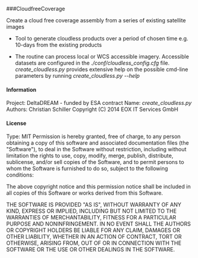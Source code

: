 ###CloudfreeCoverage

Create a cloud free coverage assembly from a series of existing satellite images

- Tool to generate cloudless products over a period of chosen time
e.g. 10-days from the existing products

- The routine can process local or WCS accessible imagery. Accessible datasets
are configured in the *./conf/cloudless_config.cfg*  file.
*create_cloudless.py*  provides extensive help on the possible cmd-line 
parameters by running   *create_cloudless.py --help*

#### Information
Project: DeltaDREAM - funded by ESA contract
Name:    *create_cloudless.py*
Authors: Christian Schiller <christian dot schiller at eox dot at>
Copyright (C) 2014 EOX IT Services GmbH

#### License
Type:  MIT
Permission is hereby granted, free of charge, to any person obtaining a copy
of this software and associated documentation files (the "Software"), to deal
in the Software without restriction, including without limitation the rights
to use, copy, modify, merge, publish, distribute, sublicense, and/or sell
copies of the Software, and to permit persons to whom the Software is
furnished to do so, subject to the following conditions:

The above copyright notice and this permission notice shall be included in all
copies of this Software or works derived from this Software.

THE SOFTWARE IS PROVIDED "AS IS", WITHOUT WARRANTY OF ANY KIND, EXPRESS OR
IMPLIED, INCLUDING BUT NOT LIMITED TO THE WARRANTIES OF MERCHANTABILITY,
FITNESS FOR A PARTICULAR PURPOSE AND NONINFRINGEMENT. IN NO EVENT SHALL THE
AUTHORS OR COPYRIGHT HOLDERS BE LIABLE FOR ANY CLAIM, DAMAGES OR OTHER
LIABILITY, WHETHER IN AN ACTION OF CONTRACT, TORT OR OTHERWISE, ARISING FROM,
OUT OF OR IN CONNECTION WITH THE SOFTWARE OR THE USE OR OTHER DEALINGS IN
THE SOFTWARE.

